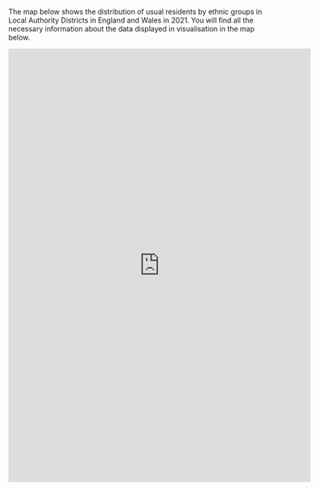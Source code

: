 The map below shows the distribution of usual residents by ethnic groups in Local Authority Districts in England and Wales in 2021. You will find all the necessary information about the data displayed in visualisation in the map below.

<iframe title="Ethnic group of usual residents aged 16 to 24 in England and Wales by Local Authority Districts (2021)" aria-label="Map" id="datawrapper-chart-O8iaJ" src="https://datawrapper.dwcdn.net/O8iaJ/3/" scrolling="no" frameborder="0" style="border: none;" width="600" height="859" data-external="1"></iframe>
